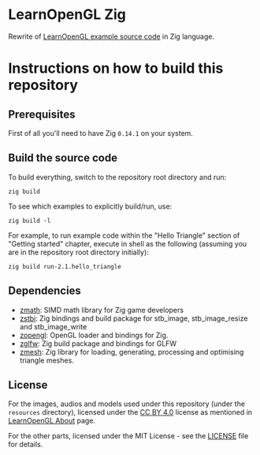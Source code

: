 # LearnOpenGL Zig

Rewrite of [LearnOpenGL example source code](https://github.com/JoeyDeVries/LearnOpenGL) in Zig language.

# Instructions on how to build this repository

## Prerequisites

First of all you'll need to have Zig `0.14.1` on your system.

## Build the source code

To build everything, switch to the repository root directory and run:

```shell
zig build
```

To see which examples to explicitly build/run, use:

```shell
zig build -l
```

For example, to run example code within the "Hello Triangle" section of "Getting started" chapter,
execute in shell as the following (assuming you are in the repository root directory initially):

```shell
zig build run-2.1.hello_triangle
```

## Dependencies

- [zmath](https://github.com/zig-gamedev/zmath): SIMD math library for Zig game developers
- [zstbi](https://github.com/zig-gamedev/zstbi): Zig bindings and build package for stb_image, stb_image_resize and stb_image_write
- [zopengl](https://github.com/zig-gamedev/zopengl): OpenGL loader and bindings for Zig.
- [zglfw](https://github.com/zig-gamedev/zglfw): Zig build package and bindings for GLFW 
- [zmesh](https://github.com/zig-gamedev/zmesh): Zig library for loading, generating, processing and optimising triangle meshes.

## License

For the images, audios and models used under this repository (under the `resources` directory), licensed under the
[CC BY 4.0](https://spdx.org/licenses/CC-BY-4.0.html) license as mentioned in
[LearnOpenGL About](https://learnopengl.com/About) page.

For the other parts, licensed under the MIT License - see the [LICENSE](LICENSE) file for details.
